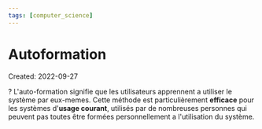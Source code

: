 ```yaml
---
tags: [computer_science] 
---
```

# Autoformation
Created: 2022-09-27

?
L'auto-formation signifie que les utilisateurs apprennent a utiliser le système par eux-memes.
Cette méthode est particulièrement **efficace** pour les systèmes d'**usage courant**, utilisés par de nombreuses personnes qui peuvent pas toutes être formées personnellement a l'utilisation du système.
